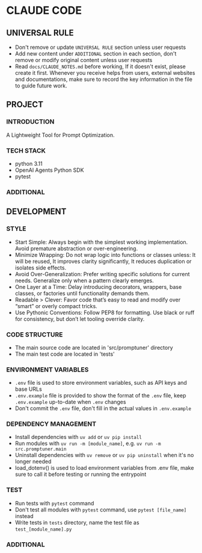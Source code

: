 # CLAUDE CODE

## UNIVERSAL RULE
- Don't remove or update `UNIVERSAL RULE` section unless user requests
- Add new content under `ADDITIONAL` section in each section, don't remove or modify original content unless user requests
- Read `docs/CLAUDE_NOTES.md` before working, If it doesn't exist, please create it first. Whenever you receive helps from users, external websites and documentations, make sure to record the key information in the file to guide future work.

## PROJECT

### INTRODUCTION

A Lightweight Tool for Prompt Optimization.

### TECH STACK
- python 3.11
- OpenAI Agents Python SDK
- pytest

### ADDITIONAL


## DEVELOPMENT

### STYLE
- Start Simple: Always begin with the simplest working implementation. Avoid premature abstraction or over-engineering.
- Minimize Wrapping: Do not wrap logic into functions or classes unless: It will be reused, It improves clarity significantly, It reduces duplication or isolates side effects.
- Avoid Over-Generalization: Prefer writing specific solutions for current needs. Generalize only when a pattern clearly emerges.
- One Layer at a Time: Delay introducing decorators, wrappers, base classes, or factories until functionality demands them.
- Readable > Clever: Favor code that’s easy to read and modify over “smart” or overly compact tricks.
- Use Pythonic Conventions: Follow PEP8 for formatting. Use black or ruff for consistency, but don’t let tooling override clarity.

### CODE STRUCTURE
- The main source code are located in 'src/promptuner' directory
- The main test code are located in 'tests'

### ENVIRONMENT VARIABLES
- `.env` file is used to store environment variables, such as API keys and base URLs
- `.env.example` file is provided to show the format of the `.env` file, keep `.env.example` up-to-date when `.env` changes
- Don't commit the `.env` file, don't fill in the actual values in `.env.example`

### DEPENDENCY MANAGEMENT
- Install dependencies with `uv add` or `uv pip install`
- Run modules with `uv run -m [module_name]`, e.g. `uv run -m src.promptuner.main`
- Uninstall dependencies with `uv remove` or `uv pip uninstall` when it's no longer needed
- load_dotenv() is used to load environment variables from .env file, make sure to call it before testing or running the entrypoint

### TEST
- Run tests with `pytest` command
- Don't test all modules with `pytest` command, use `pytest [file_name]` instead
- Write tests in `tests` directory, name the test file as `test_[module_name].py`

### ADDITIONAL